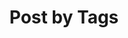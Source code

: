 ---
title: "Post by Tags"
layout: tags
permalink: /tags/
entries_layout: grid
author_profile: true
---